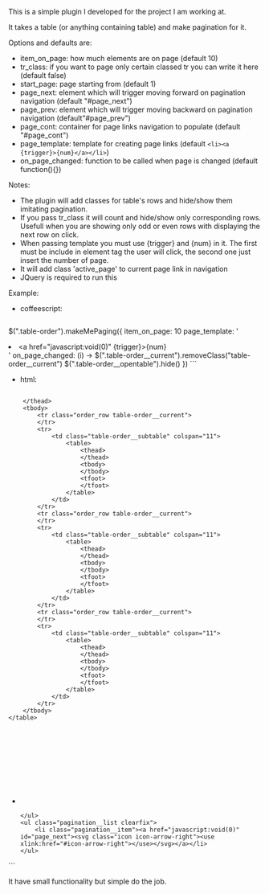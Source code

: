 This is a simple plugin I developed for the project I am working at.

It takes a table (or anything containing table) and make pagination for it.

Options and defaults are:
* item_on_page: how much elements are on page (default 10)
* tr_class: if you want to page only certain classed tr you can write it here (default false)
* start_page: page starting from (default 1)
* page_next: element which will trigger moving forward on pagination navigation (default "#page_next")
* page_prev: element which will trigger moving backward on pagination navigation (default"#page_prev")
* page_cont: container for page links navigation to populate (default "#page_cont")
* page_template: template for creating page links (default `<li><a {trigger}>{num}</a></li>`)
* on_page_changed: function to be called when page is changed (default function(){})

Notes:
* The plugin will add classes for table's rows and hide/show them imitating pagination.
* If you pass tr_class it will count and hide/show only corresponding rows. Usefull when you are showing only odd or even rows with displaying the next row on click.
* When passing template you must use {trigger} and {num} in it. The first must be include in element tag the user will click, the second one just insert the number of page.
* It will add class 'active_page' to current page link in navigation
* JQuery is required to run this

Example:
* coffeescript:
    ```coffeescript
$(".table-order").makeMePaging({
    item_on_page: 10
    page_template: '<li class="pagination__item"><a href="javascript:void(0)" {trigger}>{num}</a></li>'
    on_page_changed: (i) ->
        $(".table-order__current").removeClass("table-order__current")
        $(".table-order__opentable").hide()
})
    ```
* html:
    ```html

<div class="table-order table-order_orders">
    <table>
        <thead>

        </thead>
        <tbody>
            <tr class="order_row table-order__current">
            </tr>
            <tr>
                <td class="table-order__subtable" colspan="11">
                    <table>
                        <thead>
                        </thead>
                        <tbody>
                        </tbody>
                        <tfoot>
                        </tfoot>
                    </table>
                </td>
            </tr>
            <tr class="order_row table-order__current">
            </tr>
            <tr>
                <td class="table-order__subtable" colspan="11">
                    <table>
                        <thead>
                        </thead>
                        <tbody>
                        </tbody>
                        <tfoot>
                        </tfoot>
                    </table>
                </td>
            </tr>
            <tr class="order_row table-order__current">
            </tr>
            <tr>
                <td class="table-order__subtable" colspan="11">
                    <table>
                        <thead>
                        </thead>
                        <tbody>
                        </tbody>
                        <tfoot>
                        </tfoot>
                    </table>
                </td>
            </tr>
        </tbody>
    </table>
</div>

<div class="pagination pagination_left clearfix">
    <ul class="pagination__list clearfix">
        <li class="pagination__item"><a href="javascript:void(0)" id="page_prev"><svg class="icon icon-arrow-left"><use xlink:href="#icon-arrow-left"></use></svg></a></li>
    </ul>
    <ul class="pagination__list clearfix" id="page_cont">

    </ul>
    <ul class="pagination__list clearfix">
        <li class="pagination__item"><a href="javascript:void(0)" id="page_next"><svg class="icon icon-arrow-right"><use xlink:href="#icon-arrow-right"></use></svg></a></li>
    </ul>
</div>
    ```

It have small functionality but simple do the job.
